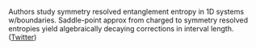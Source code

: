 
Authors study symmetry resolved entanglement entropy in 1D systems w/boundaries. Saddle-point approx from charged to symmetry resolved entropies yield algebraically decaying corrections in interval length. ([Twitter](https://twitter.com/JoshuahHeath/status/1308055146123980801))
